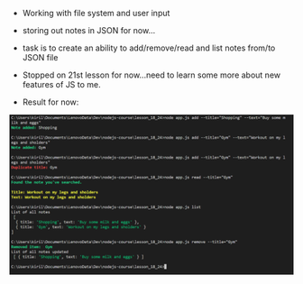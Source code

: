 - Working with file system and user input
- storing out notes in JSON for now...
- task is to create an ability to add/remove/read and list notes from/to JSON file

- Stopped on 21st lesson for now...need to learn some more about new features of JS to me.

- Result for now: 

![](https://github.com/swifty94/nodejs-course/blob/master/lesson_18_24/result.png)